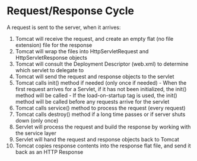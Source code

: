 # Request/Response Cycle

A request is sent to the server, when it arrives:

1. Tomcat will receive the request, and create an empty flat (no file extension) file for the response
2. Tomcat will wrap the files into HttpServletRequest and HttpServletResponse objects
3. Tomcat will consult the Deployment Descriptor (web.xml) to determine which servlet to delegate to
4. Tomcat will send the request and response objects to the servlet
  1. Tomcat calls init() method if needed (only once if needed)
    - When the first request arrives for a Servlet, if it has not been initialized, the init() method will be called
    - If the load-on-startup tag is used, the init() method will be called before any requests arrive for the servlet
  2. Tomcat calls service() method to process the request (every request)
  3. Tomcat calls destroy() method if a long time passes or if server shuts down (only once)
5. Servlet will process the request and build the response by working with the service layer
6. Servlet will hand the request and response objects back to Tomcat
7. Tomcat copies response contents into the response flat file, and send it back as an HTTP Response
